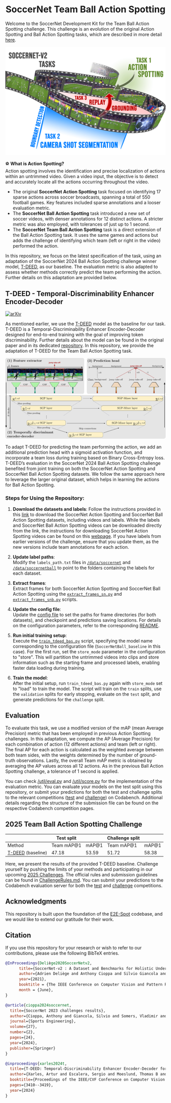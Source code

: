 <div align="center">

# SoccerNet Team Ball Action Spotting

</div>

Welcome to the SoccerNet Development Kit for the Team Ball Action Spotting challenge. This challenge is an evolution of the original Action Spotting and Ball Action Spotting tasks, which are described in more detail [here](https://github.com/SoccerNet/sn-spotting?tab=readme-ov-file).

<p align="center"><img src="figures/task.png"></p>

⚽ **What is Action Spotting?**  
Action spotting involves the identification and precise localization of actions within an untrimmed video. Given a video input, the objective is to detect and accurately locate all the actions occurring throughout the video.

- The original **SoccerNet Action Spotting** task focused on identifying 17 sparse actions across soccer broadcasts, spanning a total of 550 football games. Key features included sparse annotations and a looser evaluation metric.
- The **SoccerNet Ball Action Spotting** task introduced a new set of soccer videos, with denser annotations for 12 distinct actions. A stricter metric was also employed, with tolerances of just up to 1 second.
- The **SoccerNet Team Ball Action Spotting** task is a direct extension of the Ball Action Spotting task. It uses the same games and actions but adds the challenge of identifying which team (left or right in the video) performed the action.

In this repository, we focus on the latest specification of the task, using an adaptation of the SoccerNet 2024 Ball Action Spotting challenge winner model, [T-DEED](https://arxiv.org/abs/2404.05392), as our baseline. The evaluation metric is also adapted to assess whether methods correctly predict the team performing the action. Further details on this adaptation are provided below.

## T-DEED - Temporal-Discriminability Enhancer Encoder-Decoder

[![arXiv](https://img.shields.io/badge/arXiv-2404.05392-red)](https://arxiv.org/abs/2404.05392)

As mentioned earlier, we use the [T-DEED](https://arxiv.org/abs/2404.05392) model as the baseline for our task. T-DEED is a Temporal-Discriminability Enhancer Encoder-Decoder designed for end-to-end training with the goal of improving token discriminability. Further details about the model can be found in the original paper and in its dedicated [repository](https://github.com/arturxe2/T-DEED). In this repository, we provide the adaptation of T-DEED for the Team Ball Action Spotting task.

<p align="center"><img src="figures/modelArchitecture_v2.png"></p>

To adapt T-DEED for predicting the team performing the action, we add an additional prediction head with a sigmoid activation function, and incorporate a team loss during training based on Binary Cross-Entropy loss. T-DEED’s evaluation in the SoccerNet 2024 Ball Action Spotting challenge benefited from joint training on both the SoccerNet Action Spotting and SoccerNet Ball Action Spotting datasets. We follow the same approach here to leverage the larger original dataset, which helps in learning the actions for Ball Action Spotting.

### Steps for Using the Repository:

1. **Download the datasets and labels**:
   Follow the instructions provided in this [link](https://huggingface.co/datasets/SoccerNet/SN-BAS-2025/tree/main) to download the SoccerNet Action Spotting and SoccerNet Ball Action Spotting datasets, including videos and labels. While the labels and SoccerNet Ball Action Spotting videos can be downloaded directly from the link, the instructions for downloading SoccerNet Action Spotting videos can be found on this [webpage](https://www.soccer-net.org/data). If you have labels from earlier versions of the challenge, ensure that you update them, as the new versions include team annotations for each action.

2. **Update label paths**:  
   Modify the `labels_path.txt` files in [`/data/soccernet`](/data/soccernet/) and [`/data/soccernetball`](/data/soccernetball/) to point to the folders containing the labels for each dataset.

3. **Extract frames**:  
   Extract frames for both SoccerNet Action Spotting and SoccerNet Ball Action Spotting using the [`extract_frames_sn.py`](/extract_frames_sn.py) and [`extract_frames_snb.py`](/extract_frames_snb.py) scripts.

4. **Update the config file**:  
   Update the [config file](/config/SoccerNetBall/SoccerNetBall_baseline.json) to set the paths for frame directories (for both datasets), and checkpoint and predictions saving locations. For details on the configuration parameters, refer to the corresponding [README](/config/SoccerNetBall/README.md).

5. **Run initial training setup**:  
   Execute the [`train_tdeed_bas.py`](/train_tdeed_bas.py) script, specifying the model name corresponding to the configuration file (`SoccerNetBall_baseline` in this case). For the first run, set the `store_mode` parameter in the configuration to "store". This will partition the untrimmed videos into clips and store information such as the starting frame and processed labels, enabling faster data loading during training.

6. **Train the model**:  
   After the initial setup, run `train_tdeed_bas.py` again with `store_mode` set to "load" to train the model. The script will train on the `train` splits, use the `validation` splits for early stopping, evaluate on the `test` split, and generate predictions for the `challenge` split.

## Evaluation

To evaluate this task, we use a modified version of the mAP (mean Average Precision) metric that has been employed in previous Action Spotting challenges. In this adaptation, we compute the AP (Average Precision) for each combination of action (12 different actions) and team (left or right). The final AP for each action is calculated as the weighted average between both team sides, with the weights determined by the number of ground-truth observations. Lastly, the overall Team mAP metric is obtained by averaging the AP values across all 12 actions. As in the previous Ball Action Spotting challenge, a tolerance of 1 second is applied.

You can check [/util/eval.py](/util/eval.py) and [/util/score.py](/util/score.py) for the implementation of the evaluation metric. You can evaluate your models on the test split using this repository, or submit your predictions for both the test and challenge splits to the relevant competitions ([test](https://www.codabench.org/competitions/4233/?secret_key=3943fc23-a8de-4e4f-a073-a1f25ac75b2c) and [challenge](https://www.codabench.org/competitions/4234/?secret_key=9569c83f-f910-4f28-bac6-f811a250befd)) on Codabench. Additional details regarding the structure of the submission file can be found on the respective Codabench competition pages.


## 2025 Team Ball Action Spotting Challenge

|      |Test split|      |Challenge split|      |
|------|----------|------|---------------|------|
|Method|Team mAP@1|mAP@1 |Team mAP@1     |mAP@1 |
|[T-DEED](https://arxiv.org/abs/2404.05392) (baseline)|47.18|53.59|51.72|58.38|

Here, we present the results of the provided T-DEED baseline. Challenge yourself by pushing the limits of your methods and participating in our upcoming [2025 Challenges](https://www.soccer-net.org/challenges/2025). The official rules and submission guidelines can be found in [ChallengeRules.md](/ChallengeRules.md). You can submit your predictions to the Codabench evaluation server for both the [test](https://www.codabench.org/competitions/4233/?secret_key=3943fc23-a8de-4e4f-a073-a1f25ac75b2c) and [challenge](https://www.codabench.org/competitions/4234/?secret_key=9569c83f-f910-4f28-bac6-f811a250befd) competitions.

## Acknowledgments

This repository is built upon the foundation of the [E2E-Spot](https://github.com/jhong93/spot) codebase, and we would like to extend our gratitude for their work.

## Citation

If you use this repository for your research or wish to refer to our contributions, please use the following BibTeX entries.

```bibtex
@InProceedings{Deliège2020SoccerNetv2,
      title={SoccerNet-v2 : A Dataset and Benchmarks for Holistic Understanding of Broadcast Soccer Videos}, 
      author={Adrien Deliège and Anthony Cioppa and Silvio Giancola and Meisam J. Seikavandi and Jacob V. Dueholm and Kamal Nasrollahi and Bernard Ghanem and Thomas B. Moeslund and Marc Van Droogenbroeck},
      year={2021},
      booktitle = {The IEEE Conference on Computer Vision and Pattern Recognition (CVPR) Workshops},
      month = {June},
}
```

```bibtex
@article{cioppa2024soccernet,
  title={SoccerNet 2023 challenges results},
  author={Cioppa, Anthony and Giancola, Silvio and Somers, Vladimir and Magera, Floriane and Zhou, Xin and Mkhallati, Hassan and Deli{\`e}ge, Adrien and Held, Jan and Hinojosa, Carlos and Mansourian, Amir M and others},
  journal={Sports Engineering},
  volume={27},
  number={2},
  pages={24},
  year={2024},
  publisher={Springer}
}
```

```bibtex
@inproceedings{xarles2024t,
  title={T-DEED: Temporal-Discriminability Enhancer Encoder-Decoder for Precise Event Spotting in Sports Videos},
  author={Xarles, Artur and Escalera, Sergio and Moeslund, Thomas B and Clap{\'e}s, Albert},
  booktitle={Proceedings of the IEEE/CVF Conference on Computer Vision and Pattern Recognition},
  pages={3410--3419},
  year={2024}
}
```



